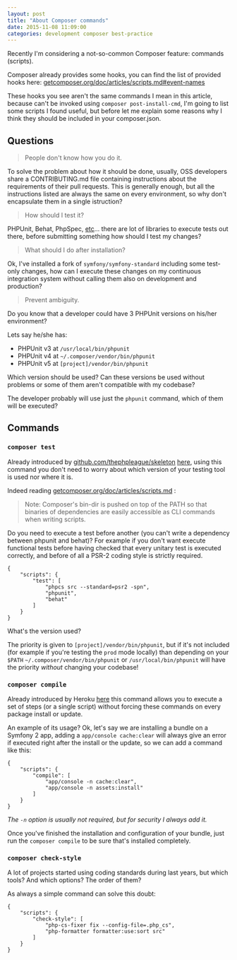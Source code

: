 ```yaml
---
layout: post
title: "About Composer commands"
date: 2015-11-08 11:09:00
categories: development composer best-practice
---
```


Recently I'm considering a not-so-common Composer feature: commands (scripts).

Composer already provides some hooks, you can find the list of
provided hooks here: [getcomposer.org/doc/articles/scripts.md#event-names](https://getcomposer.org/doc/articles/scripts.md#event-names)

These hooks you see aren't the same commands I mean in this article, because can't
be invoked using `composer post-install-cmd`, I'm going to list some scripts
I found useful, but before let me explain some reasons why I think they should
be included in your composer.json.

## Questions

> People don't know how you do it.

To solve the problem about how it should be done, usually, OSS developers share
a CONTRIBUTING.md file containing instructions about the requirements of their
pull requests.
This is generally enough, but all the instructions listed are always the same
on every environment, so why don't encapsulate them in a single istruction?

> How should I test it?

PHPUnit, Behat, PhpSpec, [etc](https://github.com/ziadoz/awesome-php#testing)...
there are lot of libraries to execute tests out there, before submitting something
how should I test my changes?

> What should I do after installation?

Ok, I've installed a fork of `symfony/symfony-standard` including some test-only
changes, how can I execute these changes on my continuous integration system without
calling them also on development and production?

> Prevent ambiguity.

Do you know that a developer could have 3 PHPUnit versions on his/her environment?

Lets say he/she has:

* PHPUnit v3 at `/usr/local/bin/phpunit`
* PHPUnit v4 at `~/.composer/vendor/bin/phpunit`
* PHPUnit v5 at `[project]/vendor/bin/phpunit`

Which version should be used? Can these versions be used without problems or some
of them aren't compatible with my codebase?

The developer probably will use just the `phpunit` command, which of them will be
executed?

## Commands

### `composer test`

Already introduced by [github.com/thephpleague/skeleton](https://github.com/thephpleague/skeleton) [here](https://github.com/thephpleague/skeleton/commit/54f6cbc6064e56e92ab59db46f99f9ff815d055d), using this command you don't need to worry about which version of your testing tool is used nor where it is.

Indeed reading [getcomposer.org/doc/articles/scripts.md](https://getcomposer.org/doc/articles/scripts.md#writing-custom-commands) :

> Note: Composer's bin-dir is pushed on top of the PATH so that binaries of dependencies are easily accessible as CLI commands when writing scripts.

Do you need to execute a test before another (you can't write a dependency between phpunit and behat)?
For example if you don't want execute functional tests before having checked
that every unitary test is executed correctly, and before of all a PSR-2 coding
style is strictly required.

    {
        "scripts": {
            "test": [
                "phpcs src --standard=psr2 -spn",
                "phpunit",
                "behat"
            ]
        }
    }

What's the version used?

The priority is given to `[project]/vendor/bin/phpunit`, but if it's not included
(for example if you're testing the `prod` mode locally) than depending on your `$PATH`
`~/.composer/vendor/bin/phpunit` or `/usr/local/bin/phpunit` will have the priority
*without* changing your codebase!

### `composer compile`

Already introduced by Heroku [here](https://devcenter.heroku.com/articles/php-support#custom-compile-step)
this command allows you to execute a set of steps (or a single script) without
forcing these commands on every package install or update.

An example of its usage? Ok, let's say we are installing a bundle on a Symfony 2
app, adding a `app/console cache:clear` will always give an error if executed right
after the install or the update, so we can add a command like this:

    {
        "scripts": {
            "compile": [
                "app/console -n cache:clear",
                "app/console -n assets:install"
            ]
        }
    }

*The `-n` option is usually not required, but for security I always add it.*

Once you've finished the installation and configuration of your bundle, just run
the `composer compile` to be sure that's installed completely.

### `composer check-style`

A lot of projects started using coding standards during last years, but which tools?
And which options? The order of them?

As always a simple command can solve this doubt:

    {
        "scripts": {
            "check-style": [
                "php-cs-fixer fix --config-file=.php_cs",
                "php-formatter formatter:use:sort src"
            ]
        }
    }
